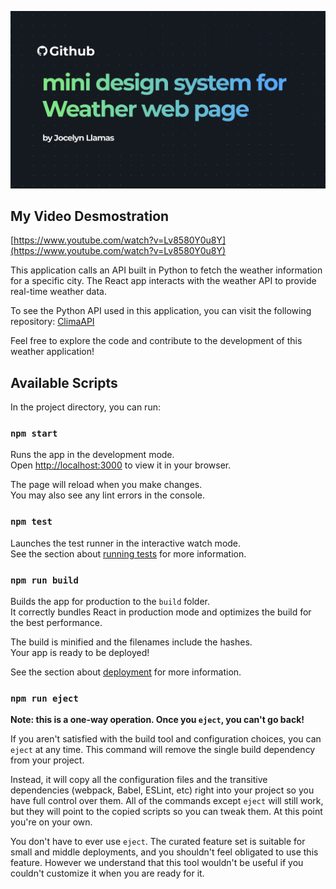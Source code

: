 ![Imagen](https://github.com/JocelynLlamas/ClimaApp/blob/master/src/assets/repoTemplate.png)

## My Video Desmostration

[https://www.youtube.com/watch?v=Lv8580Y0u8Y](https://www.youtube.com/watch?v=Lv8580Y0u8Y)

This application calls an API built in Python to fetch the weather information for a specific city. The React app interacts with the weather API to provide real-time weather data.

To see the Python API used in this application, you can visit the following repository: [ClimaAPI](https://github.com/JocelynLlamas/ClimaAPI)

Feel free to explore the code and contribute to the development of this weather application!

## Available Scripts

In the project directory, you can run:

### `npm start`

Runs the app in the development mode.\
Open [http://localhost:3000](http://localhost:3000) to view it in your browser.

The page will reload when you make changes.\
You may also see any lint errors in the console.

### `npm test`

Launches the test runner in the interactive watch mode.\
See the section about [running tests](https://facebook.github.io/create-react-app/docs/running-tests) for more information.

### `npm run build`

Builds the app for production to the `build` folder.\
It correctly bundles React in production mode and optimizes the build for the best performance.

The build is minified and the filenames include the hashes.\
Your app is ready to be deployed!

See the section about [deployment](https://facebook.github.io/create-react-app/docs/deployment) for more information.

### `npm run eject`

**Note: this is a one-way operation. Once you `eject`, you can't go back!**

If you aren't satisfied with the build tool and configuration choices, you can `eject` at any time. This command will remove the single build dependency from your project.

Instead, it will copy all the configuration files and the transitive dependencies (webpack, Babel, ESLint, etc) right into your project so you have full control over them. All of the commands except `eject` will still work, but they will point to the copied scripts so you can tweak them. At this point you're on your own.

You don't have to ever use `eject`. The curated feature set is suitable for small and middle deployments, and you shouldn't feel obligated to use this feature. However we understand that this tool wouldn't be useful if you couldn't customize it when you are ready for it.
